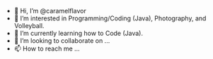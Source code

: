 - 👋 Hi, I’m @caramelflavor
- 👀 I’m interested in Programming/Coding (Java), Photography, and Volleyball.
- 🌱 I’m currently learning how to Code (Java).
- 💞️ I’m looking to collaborate on ...
- 📫 How to reach me ...

<!---
caramelflavor/caramelflavor is a ✨ special ✨ repository because its `README.md` (this file) appears on your GitHub profile.
You can click the Preview link to take a look at your changes.
--->
